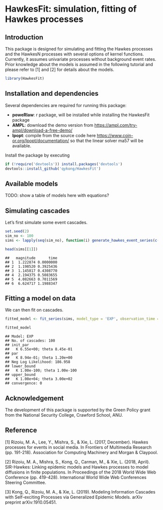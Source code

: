 HawkesFit: simulation, fitting of Hawkes processes
================

## Introduction

This package is designed for simulating and fitting the Hawkes processes
and the HawkesN processes with several options of kernel functions.
Currently, it assumes univariate processes without background event
rates. Prior knowledge about the models is assumed in the following
tutorial and please refer to \[1\] and \[2\] for details about the
models.

``` r
library(HawkesFit)
```

## Installation and dependencies

Several dependencies are required for running this package:

  - **poweRlaw**: r package, will be installed while installing the
    HawkesFit package
  - **AMPL**: download the demo version from
    <https://ampl.com/try-ampl/download-a-free-demo/>
  - **Ipopt**: compile from the source code here
    <https://www.coin-or.org/Ipopt/documentation/> so that the linear
    solver ma57 will be available.

Install the package by executing

``` r
if (!require('devtools')) install.packages('devtools')
devtools::install_github('qykong/HawkesFit')
```

## Available models

TODO: show a table of models here with equations?

## Simulating cascades

Let’s first simulate some event cascades.

``` r
set.seed(2)
sim_no <- 100
sims <- lapply(seq(sim_no), function(i) generate_hawkes_event_series(c(K = 0.9, theta = 1), model_type = 'EXP', M = generate_user_influence(1), Tmax = 5))

head(sims[[1]])
```

    ##   magnitude      time
    ## 1  1.222874 0.0000000
    ## 2  1.198520 0.3925436
    ## 3  1.145817 0.4308770
    ## 4  2.194375 0.5083655
    ## 5  4.082663 0.7011569
    ## 6  6.624717 1.1988347

## Fitting a model on data

We can then fit on
cascades.

``` r
fitted_model <- fit_series(sims, model_type = 'EXP', observation_time = 5, cores = 10)

fitted_model
```

    ## Model: EXP 
    ## No. of cascades: 100 
    ## init_par
    ##   K 6.55e+00; theta 8.45e-01
    ## par
    ##   K 8.94e-01; theta 1.20e+00
    ## Neg Log Likelihood: 186.958 
    ## lower_bound
    ##   K 1.00e-100; theta 1.00e-100
    ## upper_bound
    ##   K 1.00e+04; theta 3.00e+02
    ## convergence: 0

## Acknowledgement

The development of this package is supported by the Green Policy grant
from the National Security College, Crawford School, ANU.

## Reference

\[1\] Rizoiu, M. A., Lee, Y., Mishra, S., & Xie, L. (2017, December).
Hawkes processes for events in social media. In Frontiers of Multimedia
Research (pp. 191-218). Association for Computing Machinery and Morgan &
Claypool.

\[2\] Rizoiu, M. A., Mishra, S., Kong, Q., Carman, M., & Xie, L. (2018,
April). SIR-Hawkes: Linking epidemic models and Hawkes processes to
model diffusions in finite populations. In Proceedings of the 2018 World
Wide Web Conference (pp. 419-428). International World Wide Web
Conferences Steering Committee.

\[3\] Kong, Q., Rizoiu, M. A., & Xie, L. (2019). Modeling Information
Cascades with Self-exciting Processes via Generalized Epidemic Models.
arXiv preprint arXiv:1910.05451.

